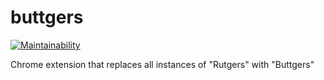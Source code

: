 # buttgers

[![Maintainability](https://api.codeclimate.com/v1/badges/a6e0d3d42ed3a69cd7aa/maintainability)](https://codeclimate.com/github/burke1791/buttgers/maintainability)

Chrome extension that replaces all instances of "Rutgers" with "Buttgers"
